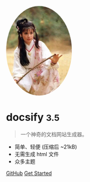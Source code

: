 <!-- _coverpage.md -->

<img width="180px" style="border-radius: 50%" bor src="./黄蓉.jpg">

# docsify <small>3.5</small>

> 一个神奇的文档网站生成器。

- 简单、轻便 (压缩后 ~21kB)
- 无需生成 html 文件
- 众多主题

[GitHub](https://github.com/docsifyjs/docsify/)
[Get Started](zh-cn/guide)